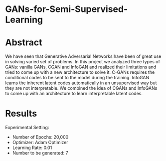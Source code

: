 # GANs-for-Semi-Supervised-Learning

Abstract
===========================
We have seen that Generative Adversarial Networks have been of great use in solving varied set of problems. In this project we analyzed three types of GANs: vanilla GANs, CGAN and InfoGAN and realized their limitations and tried to come up with a new architecture to solve it. C-GANs requires the conditional codes to be sent to the model during the training. InfoGAN learns the inherent latent codes automatically in an unsupervised way but they are not interpretable. We combined the idea of CGANs and InfoGANs to come up with an architecture to learn interpretable latent codes.

Results 
==================
Experimental Setting:
* Number of Epochs: 20,000
* Optimizer: Adam Optimizer
* Learning Rate: 0.01
* Number to be generated: 7



